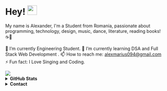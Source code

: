 # Hey! <img src="https://raw.githubusercontent.com/kaueMarques/kaueMarques/master/hi.gif" width="30px">

My name is Alexander, I'm a Student from Romania, passionate about programming, technology, design, music, dance, literature, reading books! ☕💜

🔭 I’m currently Engineering Student.
🌱 I’m currently learning DSA and Full Stack Web Development .
📫 How to reach me: alexmarius094@gmail.com
⚡ Fun fact: I Love Singing and Coding.

  <a href="https://www.instagram.com/zenk.ro/" target="_blank">
    <img src="https://img.shields.io/badge/instagram-%23E4405F.svg?&style=for-the-badge&logo=instagram&logoColor=white" />
  </a>
  

<details><summary><b>GitHub Stats</b></summary>
  
  ![](https://github-readme-stats.vercel.app/api?username=MrZenys&show_icons=true&hide=contribs)
  ![](https://github-readme-stats.vercel.app/api/top-langs/?username=MrZenys&layout=compact&hide=Tcl)
</details>


<details><summary><b>Contact</b></summary>
  
  - [Twitch](https://www.twitch.tv/TrippieArka)
  - [Gmail](mailto:admin@alonestars.eu)
  - [Discord](https://discords.com/bio/p/TrippieArka)
  - [Discord Server](https://discord.gg/qTjZTrwqQY)
  - [AloneStars](https://alonestars.eu/TrippieArka)
  - [TikTok](https://www.tiktok.com/@trippiearka?is_from_webapp=1&sender_device=pc)
  - [Instagram](https://www.instagram.com/zenk.ro/)
 

  </details>
  
